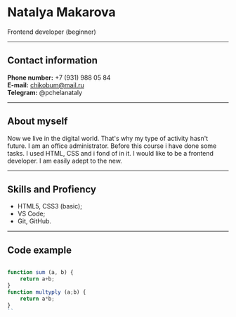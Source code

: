 # Natalya Makarova

Frontend developer (beginner)

- - - - -

## Contact information

**Phone number:** +7 (931) 988 05 84  
**E-mail:** chikobum@mail.ru  
**Telegram:** @pchelanataly  

- - - - 

## About myself

Now we live in the digital world. That's why my type of activity hasn't future. I am an office administrator. Before this course i have done some tasks. I used HTML, CSS and i fond of in it. I would like to be a frontend developer. I am easily adept to the new.

- - - - -

## Skills and Profiency

+ HTML5, CSS3 (basic);
+ VS Code;
+ Git, GitHub.

- - - - -
## Code example

```javascript

function sum (a, b) {        
    return a+b;  
}  
function multyply (a;b) {      
    return a*b;  
}  
``